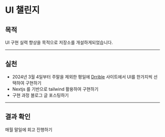 # UI 챌린지

## 목적

UI 구현 실력 향상을 목적으로 저장소를 개설하게되었습니다.

--- 

## 실천

- 2024년 3월 4일부터 주말을 제외한 평일에 [Drrible](https://dribbble.com/following) 사이트에서 UI를 한가지씩 선택하여 구현하기 
- Nextjs 를 기반으로  tailwind 활용하여 구현하기
- 구현 과정 블로그 글 포스팅하기

--- 

## 결과 확인

매월 말일에 회고 진행하기